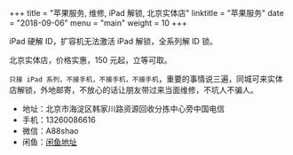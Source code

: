 +++
title = "苹果服务, 维修, iPad 解锁, 北京实体店"
linktitle = "苹果服务"
date = "2018-09-06"
menu = "main"
weight = 10
+++

iPad 硬解 ID，扩容机无法激活 iPad 解锁，全系列解 ID 锁。

北京实体店，价格实惠，150 元起，立等可取。

`只接 iPad 系列，不接手机，不接手机，不接手机`，重要的事情说三遍，同城可来实体店解锁，外地邮寄，不放心的话让朋友带过来当面维修，不坑人不骗人。

- 地址：北京市海淀区韩家川路资源回收分拣中心旁中国电信
- 手机：13260086616
- 微信：A88shao
- 闲鱼：[闲鱼地址](https://g.alicdn.com/idleFish-F2e/app-basic/item.html?itemid=568883450291&ut_sk=1.Wg//J0U2dwMDAC9RUxWSBpR2_12431167_1536221548853.Copy.detail.568883450291.426161502&forceFlush=1)
